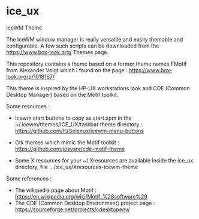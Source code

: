 # ice_ux
IceWM Theme

The IceWM window manager is really versatile and easily themable and configurable. A few such scripts can be downloaded from the https://www.box-look.org/ Themes page.

This repository contains a theme based on a former theme names FMotif from Alexander Voigt which I found on the page : https://www.box-look.org/p/1018167/

This theme is inspired by the HP-UX workstations look and CDE (Common Desktop Manager) based on the Motif toolkit.

Some resources :
* Icewm start buttons to copy as start.xpm in the ~/.icewm/themes/ICE_UX/taskbar theme directory :
https://github.com/ItzSelenux/icewm-menu-buttons

* Gtk themes which mimic the Motif toolkit :
https://github.com/josvanr/cde-motif-theme

* Some X resources for your ~/.Xresources are available inside the ice_ux directory, file .../ice_ux/Xresources-icewm-theme

Some references :
* The wikipedia page about Motif : https://en.wikipedia.org/wiki/Motif_%28software%29
* The CDE (Common Desktop Environment) project page : https://sourceforge.net/projects/cdesktopenv/

